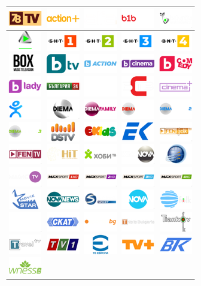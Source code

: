 | ![](https://raw.githubusercontent.com/RevGear/logo/master/Countries/BG/78TV.png) | ![](https://raw.githubusercontent.com/RevGear/logo/master/Countries/BG/ActionPlus.png) | ![](https://raw.githubusercontent.com/RevGear/logo/master/Countries/BG/AlfaTV.png) | ![](https://raw.githubusercontent.com/RevGear/logo/master/Countries/BG/B1BBox.png) | ![](https://raw.githubusercontent.com/RevGear/logo/master/Countries/BG/BalkanikaTV.png) | 
|:---:|:---:|:---:|:---:|:---:| 
| ![](https://raw.githubusercontent.com/RevGear/logo/master/Countries/BG/BGMusicChannel.png) | ![](https://raw.githubusercontent.com/RevGear/logo/master/Countries/BG/BNT1.png) | ![](https://raw.githubusercontent.com/RevGear/logo/master/Countries/BG/BNT2.png) | ![](https://raw.githubusercontent.com/RevGear/logo/master/Countries/BG/BNT3.png) | ![](https://raw.githubusercontent.com/RevGear/logo/master/Countries/BG/BNT4.png) | 
| ![](https://raw.githubusercontent.com/RevGear/logo/master/Countries/BG/BoxTV.png) | ![](https://raw.githubusercontent.com/RevGear/logo/master/Countries/BG/BTV.png) | ![](https://raw.githubusercontent.com/RevGear/logo/master/Countries/BG/BTVAction.png) | ![](https://raw.githubusercontent.com/RevGear/logo/master/Countries/BG/BTVCinema.png) | ![](https://raw.githubusercontent.com/RevGear/logo/master/Countries/BG/BTVComedy.png) | 
| ![](https://raw.githubusercontent.com/RevGear/logo/master/Countries/BG/BTVLady.png) | ![](https://raw.githubusercontent.com/RevGear/logo/master/Countries/BG/Bulgaria24.png) | ![](https://raw.githubusercontent.com/RevGear/logo/master/Countries/BG/BulgariaOnAir.png) | ![](https://raw.githubusercontent.com/RevGear/logo/master/Countries/BG/BulgarskaSvobodnaTV.png) | ![](https://raw.githubusercontent.com/RevGear/logo/master/Countries/BG/CinemaPlus.png) | 
| ![](https://raw.githubusercontent.com/RevGear/logo/master/Countries/BG/CityTV.png) | ![](https://raw.githubusercontent.com/RevGear/logo/master/Countries/BG/Diema.png) | ![](https://raw.githubusercontent.com/RevGear/logo/master/Countries/BG/DiemaFamily.png) | ![](https://raw.githubusercontent.com/RevGear/logo/master/Countries/BG/DiemaSport.png) | ![](https://raw.githubusercontent.com/RevGear/logo/master/Countries/BG/DiemaSport2.png) | 
| ![](https://raw.githubusercontent.com/RevGear/logo/master/Countries/BG/DiemaSport3.png) | ![](https://raw.githubusercontent.com/RevGear/logo/master/Countries/BG/DSTV.png) | ![](https://raw.githubusercontent.com/RevGear/logo/master/Countries/BG/EKids.png) | ![](https://raw.githubusercontent.com/RevGear/logo/master/Countries/BG/Evrokom.png) | ![](https://raw.githubusercontent.com/RevGear/logo/master/Countries/BG/FenFolk.png) | 
| ![](https://raw.githubusercontent.com/RevGear/logo/master/Countries/BG/FenTV.png) | ![](https://raw.githubusercontent.com/RevGear/logo/master/Countries/BG/HitMixChannel.png) | ![](https://raw.githubusercontent.com/RevGear/logo/master/Countries/BG/HobbyTV.png) | ![](https://raw.githubusercontent.com/RevGear/logo/master/Countries/BG/KinoNova.png) | ![](https://raw.githubusercontent.com/RevGear/logo/master/Countries/BG/LightChannel.png) | 
| ![](https://raw.githubusercontent.com/RevGear/logo/master/Countries/BG/MagicTV.png) | ![](https://raw.githubusercontent.com/RevGear/logo/master/Countries/BG/MaxSport1.png) | ![](https://raw.githubusercontent.com/RevGear/logo/master/Countries/BG/MaxSport2.png) | ![](https://raw.githubusercontent.com/RevGear/logo/master/Countries/BG/MaxSport3.png) | ![](https://raw.githubusercontent.com/RevGear/logo/master/Countries/BG/MaxSport4.png) | 
| ![](https://raw.githubusercontent.com/RevGear/logo/master/Countries/BG/MovieStar.png) | ![](https://raw.githubusercontent.com/RevGear/logo/master/Countries/BG/NovaNews.png) | ![](https://raw.githubusercontent.com/RevGear/logo/master/Countries/BG/NovaSport.png) | ![](https://raw.githubusercontent.com/RevGear/logo/master/Countries/BG/NovaTV.png) | ![](https://raw.githubusercontent.com/RevGear/logo/master/Countries/BG/PlanetaFolk.png) | 
| ![](https://raw.githubusercontent.com/RevGear/logo/master/Countries/BG/Ring.png) | ![](https://raw.githubusercontent.com/RevGear/logo/master/Countries/BG/SKAT.png) | ![](https://raw.githubusercontent.com/RevGear/logo/master/Countries/BG/SportalTV.png) | ![](https://raw.githubusercontent.com/RevGear/logo/master/Countries/BG/ThisisBulgaria.png) | ![](https://raw.githubusercontent.com/RevGear/logo/master/Countries/BG/TiankovFolk.png) | 
| ![](https://raw.githubusercontent.com/RevGear/logo/master/Countries/BG/TravelTV.png) | ![](https://raw.githubusercontent.com/RevGear/logo/master/Countries/BG/TV1.png) | ![](https://raw.githubusercontent.com/RevGear/logo/master/Countries/BG/TVEvropa.png) | ![](https://raw.githubusercontent.com/RevGear/logo/master/Countries/BG/TVPlus.png) | ![](https://raw.githubusercontent.com/RevGear/logo/master/Countries/BG/VTK.png) | 
| ![](https://raw.githubusercontent.com/RevGear/logo/master/Countries/BG/WnessTV.png)  | 
